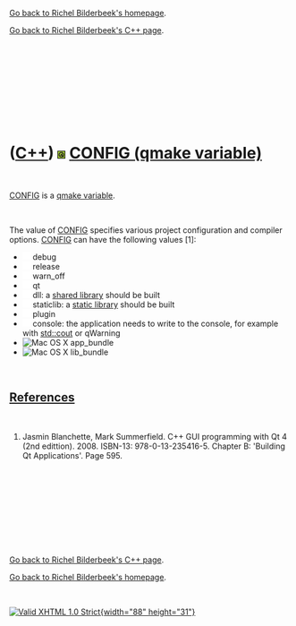 [Go back to Richel Bilderbeek's homepage](index.htm).

[Go back to Richel Bilderbeek's C++ page](Cpp.htm).

 

 

 

 

 

([C++](Cpp.htm)) ![Qt](PicQt.png) [CONFIG (qmake variable)](CppQmakeConfig.htm)
===============================================================================

 

[CONFIG](CppQmakeConfig.htm) is a [qmake
variable](CppQmakeVariable.htm).

 

The value of [CONFIG](CppQmakeConfig.htm) specifies various project
configuration and compiler options. [CONFIG](CppQmakeConfig.htm) can
have the following values \[1\]:

-   ![ ](PicSpacer.png) debug
-   ![ ](PicSpacer.png) release
-   ![ ](PicSpacer.png) warn\_off
-   ![ ](PicSpacer.png) qt
-   ![ ](PicSpacer.png) dll: a [shared library](CppSharedLibrary.htm)
    should be built
-   ![ ](PicSpacer.png) staticlib: a [static
    library](CppStaticLibrary.htm) should be built
-   ![ ](PicSpacer.png) plugin
-   ![ ](PicSpacer.png) console: the application needs to write to the
    console, for example with [std::cout](CppCout.htm) or qWarning
-   ![Mac OS X](PicMacOsX.png) app\_bundle
-   ![Mac OS X](PicMacOsX.png) lib\_bundle

 

[References](CppReferences.htm)
-------------------------------

 

1.  Jasmin Blanchette, Mark Summerfield. C++ GUI programming with Qt 4
    (2nd edittion). 2008. ISBN-13: 978-0-13-235416-5. Chapter B:
    'Building Qt Applications'. Page 595.

 

 

 

 

 

[Go back to Richel Bilderbeek's C++ page](Cpp.htm).

[Go back to Richel Bilderbeek's homepage](index.htm).

 

[![Valid XHTML 1.0 Strict](valid-xhtml10.png){width="88"
height="31"}](http://validator.w3.org/check?uri=referer)
